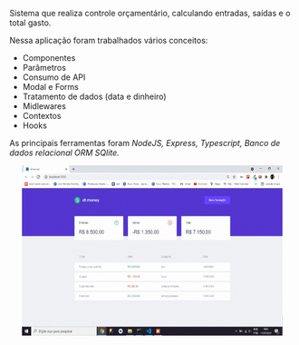 <p>
Sistema que realiza controle orçamentário, calculando entradas, saídas e o total gasto.  
</br>
 
</p>
Nessa aplicação foram trabalhados vários conceitos: 
<ul>
    <li> Componentes </li>
    <li> Parâmetros </li>
    <li> Consumo de API </li>
    <li> Modal e Forms </li>
    <li> Tratamento de dados (data e dinheiro) </li>
    <li> Midlewares </li>
    <li> Contextos </li>
    <li> Hooks </li>
    
</ul>

As principais ferramentas foram *NodeJS, Express, Typescript, Banco de dados relacional ORM SQlite.* 

<p align="center">
  <img width="460" height="300" src="src/assets/apresenta.gif">
</p>


